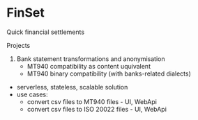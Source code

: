 # FinSet
Quick financial settlements

Projects
1. Bank statement transformations and anonymisation
    - MT940 compatibility as content uquivalent
    - MT940 binary compatibility (with banks-related dialects)
- serverless, stateless, scalable solution
- use cases:
    - convert csv files to MT940 files - UI, WebApi
    - convert csv files to ISO 20022 files - UI, WebApi


